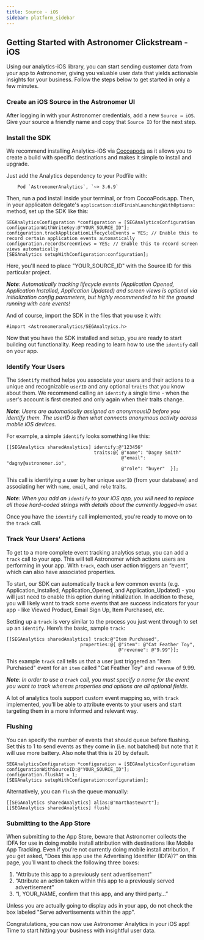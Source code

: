 ```yaml
---
title: Source - iOS
sidebar: platform_sidebar
---
```


## Getting Started with Astronomer Clickstream - iOS

Using our analytics-iOS library, you can start sending customer data from your app to Astronomer, giving you valuable user data that yields actionable insights for your business. Follow the steps below to get started in only a few minutes.

### Create an iOS Source in the Astronomer UI

After logging in with your Astronomer credentials, add a new `Source → iOS`. Give your source a friendly name and copy that `Source ID` for the next step.

### Install the SDK
We recommend installing Analytics-iOS via [Cocoapods](https://cocoapods.org/pods/AstronomerAnalytics) as it allows you to create a build with specific destinations and makes it simple to install and upgrade.

Just add the Analytics dependency to your Podfile with:

```
	Pod `AstronomerAnalytics`, `~> 3.6.9`
```

Then, run a pod install inside your terminal, or from CocoaPods.app. Then, in your applicaton delegate's `application:didFinishLaunchingWithOptions:` method, set up the SDK like this:

```
SEGAnalyticsConfiguration *configuration = [SEGAnalyticsConfiguration configurationWithWriteKey:@"YOUR_SOURCE_ID"];
configuration.trackApplicationLifecycleEvents = YES; // Enable this to record certain application events automatically
configuration.recordScreenViews = YES; // Enable this to record screen views automatically
[SEGAnalytics setupWithConfiguration:configuration];
```

Here, you'll need to place "YOUR_SOURCE_ID" with the Source ID for this particular project.

***Note**: Automatically tracking lifecycle events (Application Opened, Application Installed, Application Updated) and screen views is optional via initialization config parameters, but highly recommended to hit the ground running with core events!*

And of course, import the SDK in the files that you use it with:

```
#import <Astronomeranalytics/SEGAnaltyics.h>
```

Now that you have the SDK installed and setup, you are ready to start building out functionality. Keep reading to learn how to use the `identify` call on your app.

### Identify Your Users

The `identify` method helps you associate your users and their actions to a unique and recognizable `userID` and any optional `traits` that you know about them. We recommend calling an `identify` a single time - when the user's account is first created and only again when their traits change.

***Note**: Users are automatically assigned an anonymousID before you identify them. The userID is then what connects anonymous activity across mobile iOS devices.*

For example, a simple `identify` looks something like this:

```
[[SEGAnalytics sharedAnalytics] identify:@"123456"
                                traits:@{ @"name": "Dagny Smith"
                                          @"email": "dagny@astronomer.io",
                                          @"role": "buyer"  }];
```

This call is identifying a user by her unique `userID` (from your database) and associating her with `name`, `email`, and `role` traits.

***Note**: When you add an `identify` to your iOS app, you will need to replace all those hard-coded strings with details about the currently logged-in user.*

Once you have the `identify` call implemented, you're ready to move on to the `track` call.

### Track Your Users’ Actions

To get to a more complete event tracking analytics setup, you can add a `track` call to your app. This will tell Astronomer which actions users are performing in your app. With `track`, each user action triggers an “event”, which can also have associated properties.

To start, our SDK can automatically track a few common events (e.g. Application_Installed, Application_Opened, and Application_Updated) - you will just need to enable this option during initialization. In addition to these, you will likely want to track some events that are success indicators for your app - like Viewed Product, Email Sign Up, Item Purchased, etc.

Setting up a `track` is very similar to the process you just went through to set up an `identify`. Here’s the basic, sample `track`:

```
[[SEGAnalytics sharedAnalytics] track:@"Item Purchased",
                           properties:@{ @"item": @"Cat Feather Toy",
                                         @"revenue": @"9.99"}];
```

This example `track` call tells us that a user just triggered an "Item Purchased" event for an `item` called "Cat Feather Toy" and `revenue` of 9.99.

***Note**: In order to use a `track` call, you must specify a name for the event you want to track whereas properties and options are all optional fields.*

A lot of analytics tools support custom event mapping so, with `track` implemented, you’ll be able to attribute events to your users and start targeting them in a more informed and relevant way.

### Flushing

You can specify the number of events that should queue before flushing. Set this to 1 to send events as they come in (i.e. not batched) but note that it will use more battery. Also note that this is 20 by default.

```
SEGAnalyticsConfiguration *configuration = [SEGAnalyticsConfiguration configurationWithSourceID:@"YOUR_SOURCE_ID"];
configuration.flushAt = 1;
[SEGAnalytics setupWithConfiguration:configuration];
```

Alternatively, you can `flush` the queue manually:

```
[[SEGAnalytics sharedAnalytics] alias:@"marthastewart"];
[[SEGAnalytics sharedAnalytics] flush]
```

### Submitting to the App Store

When submitting to the App Store, beware that Astronomer collects the IDFA for use in doing mobile install attribution with destinations like Mobile App Tracking. Even if you’re not currently doing mobile install attribution, if you get asked, “Does this app use the Advertising Identifier (IDFA)?” on this page, you’ll want to check the following three boxes:

  1. "Attribute this app to a previously sent advertisement"
  2. “Attribute an action taken within this app to a previously served advertisement”
  3. “I, YOUR_NAME, confirm that this app, and any third party…”

Unless you are actually going to display ads in your app, do not check the box labeled "Serve advertisements within the app".

Congratulations, you can now use Astronomer Analytics in your iOS app! Time to start hitting your business with insightful user data.
